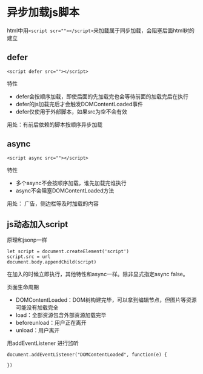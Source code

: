 # 异步加载js脚本

html中用```<script scr=""></script>```来加载属于同步加载，会阻塞后面html树的建立

## defer

```
<script defer src=""></script>
```

特性

- defer会按顺序加载，即使后面的先加载完也会等待前面的加载完后在执行
- defer的js加载完后才会触发DOMContentLoaded事件
- defer仅使用于外部脚本，如果src为空不会有效

用处：有前后依赖的脚本按顺序异步加载

## async

```
<script async src=""></script>
```

特性

- 多个async不会按顺序加载，谁先加载完谁执行
- async不会阻塞DOMContentLoaded方法

用处： 广告，侧边栏等及时加载的内容

## js动态加入script

原理和jsonp一样

```
let script = document.createElement('script')
script.src = url
document.body.appendChild(script)
```

在加入的时候立即执行，其他特性和async一样。除非显式指定async false。

页面生命周期

- DOMContentLoaded：DOM树构建完毕，可以拿到编辑节点，但图片等资源可能没有加载完全
- load：全部资源包含外部资源加载完毕
- beforeunload：用户正在离开
- unload：用户离开

用addEventListener 进行监听
```
document.addEventListener("DOMContentLoaded", function(e) {
    
})
```